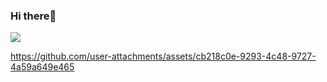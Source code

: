 ### Hi there👋
![](https://komarev.com/ghpvc/?username=moskkovsky)



https://github.com/user-attachments/assets/cb218c0e-9293-4c48-9727-4a59a649e465


